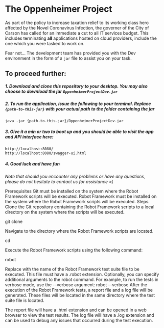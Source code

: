 # The Oppenheimer Project 
As part of the policy to increase taxation relief to its working class hero affected by the Novel Coronavirus Infection, the governer of the City of Carson has called for an immediate a cut to all IT services budget. This includes terminating **all** applications hosted on cloud providers, include the one which you were tasked to work on.

Fear not... The development team has provided you with the Dev environment in the form of a `jar` file to assist you on your task.

## To proceed further:

##### 1. Download and clone this repository to your desktop. You may also choose to download the jar `OppenheimerProjectDev.jar`  
##### 2. To run the application, issue the following to your terminal. Replace `{path-to-this-jar}` with your actual path to the folder containing the jar 
```
java -jar {path-to-this-jar}/OppenheimerProjectDev.jar
```

##### 3. Give it a min or two to boot up and you should be able to visit the app and API interface here:
```
http://localhost:8080/
http://localhost:8080/swagger-ui.html
```

##### 4. Good luck and have fun

_Note that should you encounter any problems or have any questions, please do not hesitate to contact us for assistance =)_ 


Prerequisites
Git must be installed on the system where the Robot Framework scripts will be executed.
Robot Framework must be installed on the system where the Robot Framework scripts will be executed.
Steps
Clone the Git repository containing the Robot Framework scripts to a local directory on the system where the scripts will be executed.

git clone <repository-url>

Navigate to the directory where the Robot Framework scripts are located.

cd <repository-directory>

Execute the Robot Framework scripts using the following command:

robot <test-suite-file>

Replace <test-suite-file> with the name of the Robot Framework test suite file to be executed. This file must have a .robot extension.
Optionally, you can specify additional arguments to the robot command. For example, to run the tests in verbose mode, use the --verbose argument: robot --verbose <test-suite-file>
After the execution of the Robot Framework tests, a report file and a log file will be generated. These files will be located in the same directory where the test suite file is located.

The report file will have a .html extension and can be opened in a web browser to view the test results.
The log file will have a .log extension and can be used to debug any issues that occurred during the test execution.
